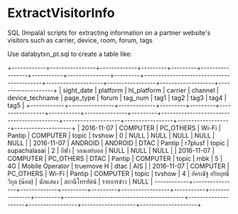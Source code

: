 # ExtractVisitorInfo
SQL (Impala) scripts for extracting information on a partner website's visitors such as carrier, device, room, forum, tags 

Use databytxn_pt.sql to create a table like: 

+------------+----------------+-------------+---------+---------+-----------------+-----------+---------------+---------+------------------------------------------+--------------------+-----------------+-------------------+--------------------+
| sight_date | platform       | hl_platform | carrier | channel | device_techname | page_type | forum         | tag_num | tag1                                     | tag2               | tag3            | tag4              | tag5               |
+------------+----------------+-------------+---------+---------+-----------------+-----------+---------------+---------+------------------------------------------+--------------------+-----------------+-------------------+--------------------+
| 2016-11-07 | COMPUTER       | PC_OTHERS   | Wi-Fi   | Pantip  | COMPUTER        | topic     | tvshow        | 0       | NULL                                     | NULL               | NULL            | NULL              | NULL               |
| 2016-11-07 | ANDROID        | ANDROID     | DTAC    | Pantip  | r7plusf         | topic     | supachalasai  | 2       | กีฬา                                     | วอลเลย์บอล         | NULL            | NULL              | NULL               |
| 2016-11-07 | COMPUTER       | PC_OTHERS   | DTAC    | Pantip  | COMPUTER        | topic     | mbk           | 5       | 4G                                       | Mobile Operator    | truemove H      | dtac              | AIS                |
| 2016-11-07 | COMPUTER       | PC_OTHERS   | Wi-Fi   | Pantip  | COMPUTER        | topic     | tvshow        | 4       | อัครณัฐ อริยฤทธิ์วิกุล (น๊อต)              | นักแสดง            | สถานีโทรทัศน์   | รายการข่าว         | NULL               |
------------+----------------+-------------+---------+---------+-----------------+-----------+---------------+---------+------------------------------------------+--------------------+-----------------+-------------------+--------------------+
